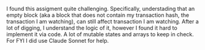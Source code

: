 I found this assigment quite challenging. Specifically, understading that an empty block (aka a block that does not contain my transaction hash, the transaction I am watching), can still affect transaction I am watching.
After a lot of digging, I understand the logic of it, however I found it hard to implement it via code. A lot of mutable states and arrays to keep in check. For FYI I did use Claude Sonnet for help.